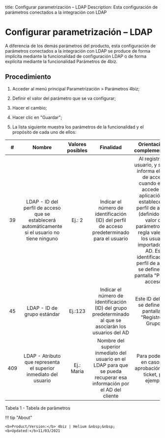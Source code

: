 title:  Configurar parametrización – LDAP 
Description: Esta configuración de parámetros conectados a la integración con LDAP 
# Configurar parametrización – LDAP

A diferencia de los demás parámetros del producto, esta configuración de parámetros conectados a la integración con LDAP se produce de forma implícita mediante la funcionalidad de configuración LDAP o de forma explícita mediante la funcionalidad Parámetros de 4biz.

Procedimiento
-------------

1.  Acceder al menú principal Parametrización \> Parámetros 4biz;

2.  Definir el valor del parámetro que se va configurar;

3.  Hacer el cambio;

4.  Hacer clic en "Guardar";

5.  La lista siguiente muestra los parámetros de la funcionalidad y el propósito
    de cada uno de ellos:

| **#** |                                            **Nombre**                                            | **Valores posibles** |                                                      **Finalidad**                                                     |                                                                                                                                             **Orientaciones complementarias**                                                                                                                                             |
|:-----:|:------------------------------------------------------------------------------------------------:|:--------------------:|:----------------------------------------------------------------------------------------------------------------------:|:-------------------------------------------------------------------------------------------------------------------------------------------------------------------------------------------------------------------------------------------------------------------------------------------------------------------------:|
|   39  | LDAP - ID del perfil de acceso que se establecerá automáticamente si el usuario no tiene ninguno |        Ej.: 2        |              Indicar el número de identificación (ID) del perfil de acceso predeterminado para el usuario              | Al registrar un usuario, y si no se informa el perfil de acceso, cuando el/ella accede a la aplicación, se establecerá el perfil de acceso (definido en el valor del parámetro). Esta regla vale para los usuarios importados del AD. Este identificador de perfil de acceso se define en la pantalla "Perfil de acceso". |
|   45  |                                    LDAP - ID de grupo estándar                                   |        Ej.:123       |        Indicar el número de identificación (ID) del grupo predeterminado al que se asociarán los usuarios del AD       |                                                                                                                             Este ID del grupo se define en la pantalla de "Registro de Grupo".                                                                                                                            |
|  409  |                 LDAP - Atributo que representa el superior inmediato del usuario                 |      Ej.: Maria      | Nombre del superior inmediato del usuario en el LDAP para que se pueda recuperar esa información por el AD del cliente |                                                                                                                             Para poder usar en casos de aprobación de un ticket, por ejemplo.                                                                                                                             |

Tabela 1 - Tabela de parâmetros

!!! tip "About"

    <b>Product/Version:</b> 4biz | Helium &nbsp;&nbsp;
    <b>Updated:</b>11/03/2021
